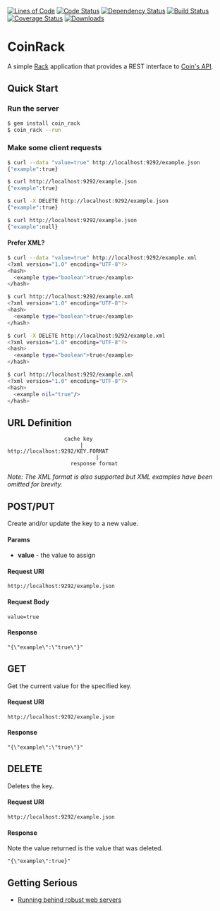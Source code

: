 [![Lines of Code](http://img.shields.io/badge/lines_of_code-194-brightgreen.svg?style=flat)](http://blog.codinghorror.com/the-best-code-is-no-code-at-all/)
[![Code Status](http://img.shields.io/codeclimate/github/hopsoft/coin_rack.svg?style=flat)](https://codeclimate.com/github/hopsoft/coin_rack)
[![Dependency Status](http://img.shields.io/gemnasium/hopsoft/coin_rack.svg?style=flat)](https://gemnasium.com/hopsoft/coin_rack)
[![Build Status](http://img.shields.io/travis/hopsoft/coin_rack.svg?style=flat)](https://travis-ci.org/hopsoft/coin_rack)
[![Coverage Status](https://img.shields.io/coveralls/hopsoft/coin_rack.svg?style=flat)](https://coveralls.io/r/hopsoft/coin_rack?branch=master)
[![Downloads](http://img.shields.io/gem/dt/coin_rack.svg?style=flat)](http://rubygems.org/gems/coin_rack)

# CoinRack

A simple [Rack](http://rack.github.com/) application that provides a
REST interface to [Coin's API](https://github.com/hopsoft/coin).

## Quick Start

### Run the server

```bash
$ gem install coin_rack
$ coin_rack --run
```

### Make some client requests

```bash
$ curl --data "value=true" http://localhost:9292/example.json
{"example":true}

$ curl http://localhost:9292/example.json
{"example":true}

$ curl -X DELETE http://localhost:9292/example.json
{"example":true}

$ curl http://localhost:9292/example.json
{"example":null}
```

#### Prefer XML?
```bash
$ curl --data "value=true" http://localhost:9292/example.xml
<?xml version="1.0" encoding="UTF-8"?>
<hash>
  <example type="boolean">true</example>
</hash>

$ curl http://localhost:9292/example.xml
<?xml version="1.0" encoding="UTF-8"?>
<hash>
  <example type="boolean">true</example>
</hash>

$ curl -X DELETE http://localhost:9292/example.xml
<?xml version="1.0" encoding="UTF-8"?>
<hash>
  <example type="boolean">true</example>
</hash>

$ curl http://localhost:9292/example.xml
<?xml version="1.0" encoding="UTF-8"?>
<hash>
  <example nil="true"/>
</hash>
```

## URL Definition

```
                  cache key
                       |
http://localhost:9292/KEY.FORMAT
                            |
                    response format
```

*Note: The XML format is also supported but XML examples have been omitted for brevity.*

## POST/PUT

Create and/or update the key to a new value.

#### Params

* **value** - the value to assign

#### Request URI

```
http://localhost:9292/example.json
```

#### Request Body

```
value=true
```

#### Response

```
"{\"example\":\"true\"}"
```

## GET

Get the current value for the specified key.

#### Request URI

```
http://localhost:9292/example.json
```

#### Response

```
"{\"example\":\"true\"}"
```

## DELETE

Deletes the key.

#### Request URI

```
http://localhost:9292/example.json
```

#### Response

Note the value returned is the value that was deleted.

```
"{\"example\":true}"
```

## Getting Serious

* [Running behind robust web servers](https://github.com/hopsoft/coin_rack/wiki/Running-behind-robust-web-servers)

